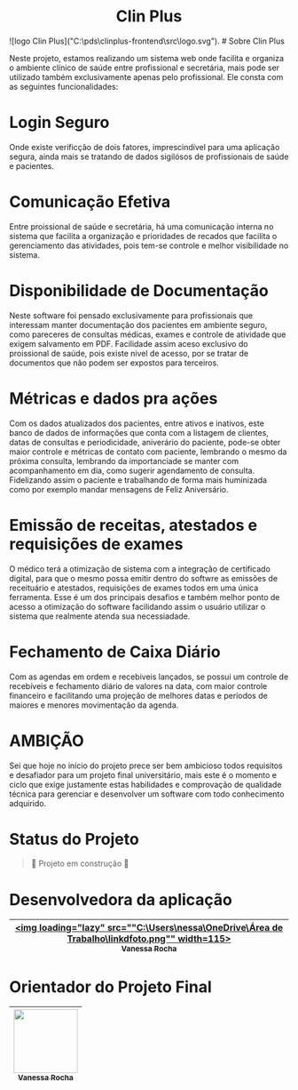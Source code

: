 <h1 align="center"> Clin Plus</h1>
![logo Clin Plus]("C:\pds\clinplus-frontend\src\logo.svg").
# Sobre Clin Plus

Neste projeto, estamos realizando um sistema web onde facilita e organiza o ambiente clínico de saúde entre profissional e secretária, mais pode ser utilizado também exclusivamente apenas pelo profissional.
Ele consta com as seguintes funcionalidades:
# Login Seguro
Onde existe verificção de dois fatores, imprescindível para uma aplicação segura, ainda mais se tratando de dados sigilósos de profissionais de saúde e pacientes.
# Comunicação Efetiva
Entre proissional de saúde e secretária, há uma comunicação interna no sistema que facilita a organização e prioridades de recados que facilita o gerenciamento das atividades, pois tem-se controle e melhor visibilidade no sistema.
# Disponibilidade de Documentação
Neste software foi pensado exclusivamente para profissionais que interessam manter documentação dos pacientes em ambiente seguro, como pareceres de consultas médicas, exames e controle de atividade que exigem salvamento em PDF. Facilidade assim aceso exclusivo do proissional de saúde, pois existe nivel de acesso, por se tratar de documentos que não podem ser expostos para terceiros.
# Métricas e dados pra ações
Com os dados atualizados dos pacientes, entre ativos e inativos, este banco de dados de informações que conta com a listagem de clientes, datas de consultas e periodicidade, aniverário do paciente, pode-se obter maior controle e métricas de contato com paciente, lembrando o mesmo da próxima consulta, lembrando da importanciade  se manter com acompanhamento em dia, como sugerir agendamento de consulta.
Fidelizando assim o paciente e trabalhando de forma mais huminizada como por exemplo mandar mensagens de Feliz Aniversário.
# Emissão de receitas, atestados e requisições de exames
O médico terá a otimização de sistema com a integração de certificado digital, para que o mesmo possa emitir dentro do softwre as emissões de receituário e atestados, requisições de exames todos em uma única ferramenta.
Esse é um dos principais desafios e também melhor ponto de acesso a otimização do software facilidando assim o usuário utilizar o sistema que realmente atenda sua necessiadade.
# Fechamento de Caixa Diário
Com as agendas em ordem e recebiveis lançados, se possui um controle de recebíveis e fechamento diário de valores na data, com maior controle financeiro e facilitando uma projeção de melhores datas e períodos de maiores e menores movimentação da agenda.
# AMBIÇÃO
Sei que hoje no início do projeto prece ser bem ambicioso todos requisitos e desafiador para um projeto final universitário, mais este é o momento e ciclo que exige justamente estas habilidades e comprovação de qualidade técnica para gerenciar e desenvolver um software com todo conhecimento adquirido.
# Status do Projeto
> :construction: Projeto em construção :construction:
# Desenvolvedora da aplicação
| [<img loading="lazy" src=""C:\Users\nessa\OneDrive\Área de Trabalho\linkdfoto.png"" width=115><br><sub>Vanessa Rocha</sub>](https://github.com/NessaRocha) 
| :---: | 
# Orientador do Projeto Final
| [<img loading="lazy" src="https://www.linkedin.com/in/daniel-souza-729aa3183/" width=115><br><sub>Vanessa Rocha</sub>](https://github.com/) 
| :---: | 

